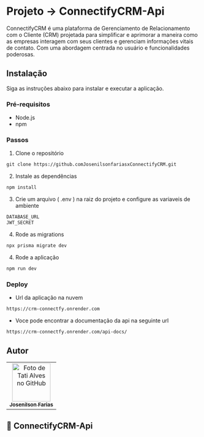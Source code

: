 # Projeto -> ConnectifyCRM-Api
ConnectifyCRM é uma plataforma de Gerenciamento de Relacionamento com o Cliente (CRM) projetada para simplificar e aprimorar a maneira como as empresas interagem com seus clientes e gerenciam informações vitais de contato. Com uma abordagem centrada no usuário e funcionalidades poderosas.



## Instalação

Siga as instruções abaixo para instalar e executar a aplicação.

### Pré-requisitos

- Node.js
- npm

### Passos

1. Clone o repositório
```markdown
git clone https://github.comJosenilsonfariasxConnectifyCRM.git
```
2. Instale as dependências
```markdown
npm install
```
3. Crie um arquivo ( .env ) na raiz do projeto e configure as variaveis de ambiente
```markdown
DATABASE_URL
JWT_SECRET
```
4. Rode as migrations
```markdown
npx prisma migrate dev
```
4. Rode a aplicação
```markdown
npm run dev
```

### Deploy

- Url da aplicação na nuvem
```markdown
https://crm-connectfy.onrender.com
```
- Voce pode encontrar a documentação da api na seguinte url

```markdown
https://crm-connectfy.onrender.com/api-docs/
```

## Autor
  <table>
    <tr>
      <td align="center">
        <a href="http://github.com/Josenilsonfariasx">
          <img src="https://i.imgur.com/SgdMMR7.png" width="100px;" alt="Foto de Tati Alves no GitHub"/><br>
          <sub>
            <b>Josenilson Farias</b>
          </sub>
        </a>
      </td>
    </tr>
  </table>

## :dart: ConnectifyCRM-Api